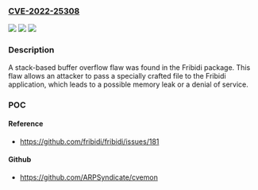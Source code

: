 ### [CVE-2022-25308](https://cve.mitre.org/cgi-bin/cvename.cgi?name=CVE-2022-25308)
![](https://img.shields.io/static/v1?label=Product&message=fribidi&color=blue)
![](https://img.shields.io/static/v1?label=Version&message=Fixed%20in%20v1.0.12%20&color=brightgreen)
![](https://img.shields.io/static/v1?label=Vulnerability&message=CWE-121%20-%20Stack-based%20Buffer%20Overflow.&color=brightgreen)

### Description

A stack-based buffer overflow flaw was found in the Fribidi package. This flaw allows an attacker to pass a specially crafted file to the Fribidi application, which leads to a possible memory leak or a denial of service.

### POC

#### Reference
- https://github.com/fribidi/fribidi/issues/181

#### Github
- https://github.com/ARPSyndicate/cvemon

